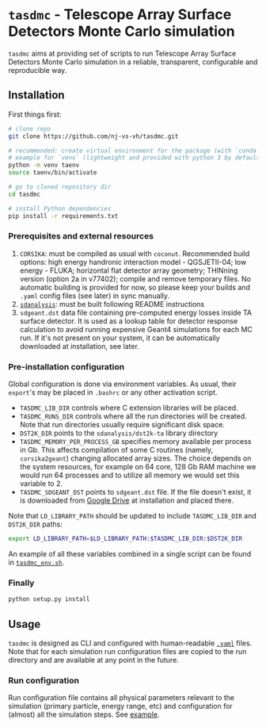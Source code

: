 # `tasdmc` - Telescope Array Surface Detectors Monte Carlo simulation

`tasdmc` aims at providing set of scripts to run Telescope Array Surface Detectors Monte Carlo simulation in a reliable, transparent, configurable and reproducible way.


## Installation

First things first:

```bash
# clone repo
git clone https://github.com/nj-vs-vh/tasdmc.git

# recommended: create virtual environment for the package (with `conda`, `venv`, `virtualenv`, ...)
# example for `venv` (lightweight and provided with python 3 by default):
python -m venv taenv
source taenv/bin/activate

# go to cloned repository dir
cd tasdmc

# install Python dependencies
pip install -r requirements.txt
```

### Prerequisites and external resources

1. `CORSIKA`: must be compiled as usual with `coconut`. Recommended build options: high energy handronic interaction model - QGSJETII-04; low energy - FLUKA; horizontal flat detector array geometry; THINning version (option 2a in v77402); compile and remove temporary files. No automatic building is provided for now, so please keep your builds and `.yaml` config files (see later) in sync manually.
2. [`sdanalysis`](https://github.com/nj-vs-vh/ta-sdanalysis): must be built following README instructions
3. `sdgeant.dst` data file containing pre-computed energy losses inside TA surface detector. It is used as a lookup table for detector response calculation to avoid running expensive Geant4 simulations for each MC run. If it's not present on your system, it can be automatically downloaded at installation, see later.


### Pre-installation configuration

Global configuration is done via environment variables. As usual, their `export`'s may be placed in `.bashrc` or any other activation script.

* `TASDMC_LIB_DIR` controls where C extension libraries will be placed.
* `TASDMC_RUNS_DIR` controls where all the run directories will be created. Note that run directories usually require significant disk space.
* `DST2K_DIR` points to the `sdanalysis/dst2k-ta` library directory
* `TASDMC_MEMORY_PER_PROCESS_GB` specifies memory available per process in Gb. This affects compilation of some C routines (namely, `corsika2geant`) changing allocated array sizes. The choice depends on the system resources, for example on 64 core, 128 Gb RAM machine we would run 64 processes and to utilize all memory we would set this variable to 2.
* `TASDMC_SDGEANT_DST` points to `sdgeant.dst` file. If the file doesn't exist, it is downloaded from [Google Drive](https://drive.google.com/file/d/1ZTSrrAg2T8bvIDhPuh2ruVShmubwvTWG/view?usp=sharing) at installation and placed there.

Note that `LD_LIBRARY_PATH` should be updated to include `TASDMC_LIB_DIR` and `DST2K_DIR` paths:
```bash
export LD_LIBRARY_PATH=$LD_LIBRARY_PATH:$TASDMC_LIB_DIR:$DST2K_DIR
```

An example of all these variables combined in a single script can be found in [`tasdmc_env.sh`](config_examples/tasdmc_env.sh).

### Finally

```bash
python setup.py install
```

## Usage

`tasdmc` is designed as CLI and configured with human-readable [`.yaml`](https://yaml.org/) files. Note that for each simulation run configuration files are copied to the run directory and are available at any point in the future.

### Run configuration

Run configuration file contains all physical parameters relevant to the simulation (primary particle, energy range, etc) and configuration for (almost) all the simulation steps. See [example](config_examples/run.yaml).
